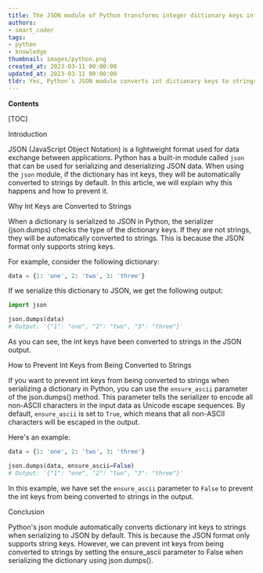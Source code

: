 ```yaml
---
title: The JSON module of Python transforms integer dictionary keys into strings
authors:
- smart_coder
tags:
- python
- knowledge
thumbnail: images/python.png
created_at: 2023-03-11 00:00:00
updated_at: 2023-03-11 00:00:00
tldr: Yes, Python`s JSON module converts int dictionary keys to strings.
---
```


**Contents**

[TOC]

Introduction

JSON (JavaScript Object Notation) is a lightweight format used for data exchange between applications. Python has a built-in module called `json` that can be used for serializing and deserializing JSON data. When using the `json` module, if the dictionary has int keys, they will be automatically converted to strings by default. In this article, we will explain why this happens and how to prevent it.

Why Int Keys are Converted to Strings

When a dictionary is serialized to JSON in Python, the serializer (json.dumps) checks the type of the dictionary keys. If they are not strings, they will be automatically converted to strings. This is because the JSON format only supports string keys.

For example, consider the following dictionary:

```python
data = {1: 'one', 2: 'two', 3: 'three'}
```

If we serialize this dictionary to JSON, we get the following output:

```python
import json

json.dumps(data)
# Output: '{"1": "one", "2": "two", "3": "three"}'
```

As you can see, the int keys have been converted to strings in the JSON output.

How to Prevent Int Keys from Being Converted to Strings

If you want to prevent int keys from being converted to strings when serializing a dictionary in Python, you can use the `ensure_ascii` parameter of the json.dumps() method. This parameter tells the serializer to encode all non-ASCII characters in the input data as Unicode escape sequences. By default, `ensure_ascii` is set to `True`, which means that all non-ASCII characters will be escaped in the output.

Here's an example:

```python
data = {1: 'one', 2: 'two', 3: 'three'}

json.dumps(data, ensure_ascii=False)
# Output: '{"1": "one", "2": "two", "3": "three"}'
```

In this example, we have set the `ensure_ascii` parameter to `False` to prevent the int keys from being converted to strings in the output.

Conclusion

Python's json module automatically converts dictionary int keys to strings when serializing to JSON by default. This is because the JSON format only supports string keys. However, we can prevent int keys from being converted to strings by setting the ensure_ascii parameter to False when serializing the dictionary using json.dumps().

